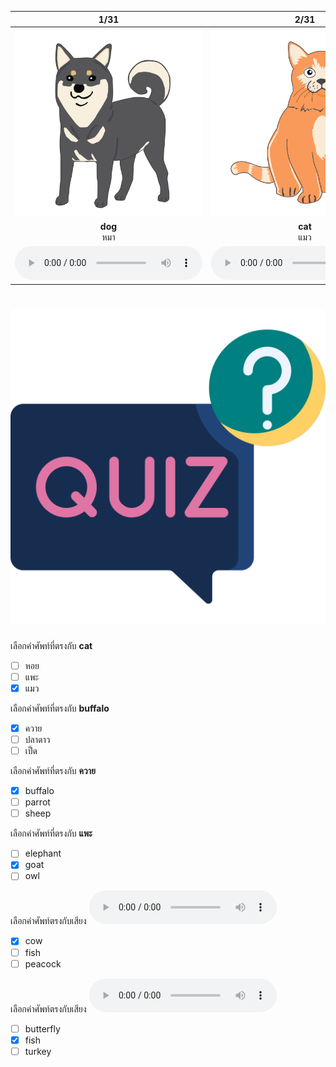 <div class="carrousel">


|1/31|2/31|3/31|4/31|5/31|6/31|7/31|8/31|9/31|10/31|11/31|12/31|13/31|14/31|15/31|16/31|17/31|18/31|19/31|20/31|21/31|22/31|23/31|24/31|25/31|26/31|27/31|28/31|29/31|30/31|31/31|
| :----: | :----: | :----: | :----: | :----: | :----: | :----: | :----: | :----: | :----: | :----: | :----: | :----: | :----: | :----: | :----: | :----: | :----: | :----: | :----: | :----: | :----: | :----: | :----: | :----: | :----: | :----: | :----: | :----: | :----: | :----: |
|![](/media/img/animals__dog.svg)|![](/media/img/animals__cat.svg)|![](/media/img/animals__chicken.svg)|![](/media/img/animals__duck.svg)|![](/media/img/animals__bird.svg)|![](/media/img/animals__pig.svg)|![](/media/img/animals__rabbit.svg)|![](/media/img/animals__mouse.svg)|![](/media/img/animals__cow.svg)|![](/media/img/animals__buffalo.svg)|![](/media/img/animals__horse.svg)|![](/media/img/animals__sheep.svg)|![](/media/img/animals__goat.svg)|![](/media/img/animals__elephant.svg)|![](/media/img/animals__fish.svg)|![](/media/img/animals__crab.svg)|![](/media/img/animals__shrimp.svg)|![](/media/img/animals__starfish.svg)|![](/media/img/animals__goldfish.svg)|![](/media/img/animals__butterfly.svg)|![](/media/img/animals__dragonfly.svg)|![](/media/img/animals__bee.svg)|![](/media/img/animals__bat.svg)|![](/media/img/animals__parrot.svg)|![](/media/img/animals__peacock.svg)|![](/media/img/animals__shellfish.svg)|![](/media/img/animals__eagle.svg)|![](/media/img/animals__owl.svg)|![](/media/img/animals__vulture.svg)|![](/media/img/animals__ostrich.svg)|![](/media/img/animals__turkey.svg)|
|**dog**<br>หมา|**cat**<br>แมว|**chicken**<br>ไก่|**duck**<br>เป็ด|**bird**<br>นก|**pig**<br>หมู|**rabbit**<br>กระต่าย|**mouse**<br>หนู|**cow**<br>วัว|**buffalo**<br>ควาย|**horse**<br>ม้า|**sheep**<br>แกะ|**goat**<br>แพะ|**elephant**<br>ช้าง|**fish**<br>ปลา|**crab**<br>ปู|**shrimp**<br>กุ้ง|**starfish**<br>ปลาดาว|**goldfish**<br>ปลาทอง|**butterfly**<br>ผีเสื้อ|**dragonfly**<br>แมลงปอ|**bee**<br>ผึ้ง|**bat**<br>ค้างคาว|**parrot**<br>นกแก้ว|**peacock**<br>นกยูง|**shellfish**<br>หอย|**eagle**<br>นกอินทรี|**owl**<br>นกฮูก|**vulture**<br>อีแร้ง|**ostrich**<br>นกกระจอกเทศ|**turkey**<br>ไก่งวง|
|![](/media/audio/dog.mp3)|![](/media/audio/cat.mp3)|![](/media/audio/chicken.mp3)|![](/media/audio/duck.mp3)|![](/media/audio/bird.mp3)|![](/media/audio/pig.mp3)|![](/media/audio/rabbit.mp3)|![](/media/audio/mouse.mp3)|![](/media/audio/cow.mp3)|![](/media/audio/buffalo.mp3)|![](/media/audio/horse.mp3)|![](/media/audio/sheep.mp3)|![](/media/audio/goat.mp3)|![](/media/audio/elephant.mp3)|![](/media/audio/fish.mp3)|![](/media/audio/crab.mp3)|![](/media/audio/shrimp.mp3)|![](/media/audio/starfish.mp3)|![](/media/audio/goldfish.mp3)|![](/media/audio/butterfly.mp3)|![](/media/audio/dragonfly.mp3)|![](/media/audio/bee.mp3)|![](/media/audio/bat.mp3)|![](/media/audio/parrot.mp3)|![](/media/audio/peacock.mp3)|![](/media/audio/shellfish.mp3)|![](/media/audio/eagle.mp3)|![](/media/audio/owl.mp3)|![](/media/audio/vulture.mp3)|![](/media/audio/ostrich.mp3)|![](/media/audio/turkey.mp3)|

</div>



# ![icon](/media/icons/quiz.svg) 


 เลือกคำศัพท์ที่ตรงกับ **cat**
 - [ ] หอย
 - [ ] แพะ
 - [x] แมว

 เลือกคำศัพท์ที่ตรงกับ **buffalo**
 - [x] ควาย
 - [ ] ปลาดาว
 - [ ] เป็ด

 เลือกคำศัพท์ที่ตรงกับ **ควาย**
 - [x] buffalo
 - [ ] parrot
 - [ ] sheep

 เลือกคำศัพท์ที่ตรงกับ **แพะ**
 - [ ] elephant
 - [x] goat
 - [ ] owl

 เลือกคำศัพท์ตรงกับเสียง ![](/media/audio/cow.mp3) 
 - [x] cow
 - [ ] fish
 - [ ] peacock

 เลือกคำศัพท์ตรงกับเสียง ![](/media/audio/fish.mp3) 
 - [ ] butterfly
 - [x] fish
 - [ ] turkey
